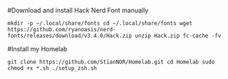 #Download and install Hack Nerd Font manually

`mkdir -p ~/.local/share/fonts
cd ~/.local/share/fonts
wget https://github.com/ryanoasis/nerd-fonts/releases/download/v3.4.0/Hack.zip
unzip Hack.zip
fc-cache -fv`

#Install my Homelab

`git clone https://github.com/StianNOR/Homelab.git
cd Homelab
sudo chmod +x *.sh
./setup_zsh.sh`
